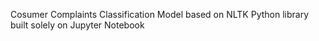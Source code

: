 Cosumer Complaints Classification Model based on NLTK Python library built solely on Jupyter Notebook
